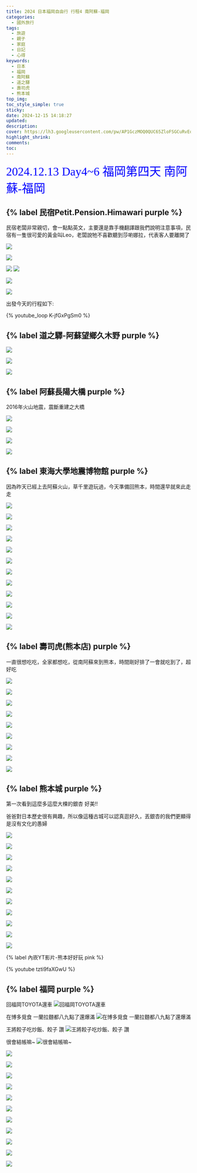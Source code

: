 ```yaml
---
title: 2024 日本福岡自由行 行程4 南阿蘇-福岡
categories:
  - 國外旅行
tags:
  - 旅遊
  - 親子
  - 家庭
  - 日記
  - 心得
keywords:
  - 日本
  - 福岡
  - 南阿蘇
  - 道之驛
  - 壽司虎
  - 熊本城
top_img:
toc_style_simple: true
sticky: 
date: 2024-12-15 14:18:27
updated:
description:
cover: https://lh3.googleusercontent.com/pw/AP1GczMOQ0QUC65ZloFSGCuRvEqIf2xOzfj3QTGM4iUXZQp6AX4vOl2QKJ67siMyJn57xn5UnLnQrvxUyOIb1fyf6eRPaNiOuGlttqR60T15i_HGhxSHnnA=w1920-h1080
highlight_shrink:
comments:
toc:
---
```


<font face="標楷體" color="blue" size="6px">2024.12.13 Day4~6 福岡第四天 南阿蘇-福岡</font>

## {% label 民宿Petit.Pension.Himawari purple %}

民宿老闆非常親切，會一點點英文，主要還是靠手機翻譯跟我們說明注意事項，民宿有一隻很可愛的黃金叫Leo，老闆說牠不喜歡聽到莎喲娜拉，代表客人要離開了

![](https://lh3.googleusercontent.com/pw/AP1GczNiBBg-DqHZV_b1d4AMMhdYMgiFl2h1wjuYMrz0Zatw_FAknbEq0uyqKEZ62sYP2UdYR6U3BDhoZcaBil-jZfwZjduEsianXhzNh6AeUzfwKxrDwuc=w1920-h1080)

![](https://lh3.googleusercontent.com/pw/AP1GczNSsUjw7q5xnshEJmImsZ1YJONBdEnXb7SCR6M_spaElLgVdG54FASJmDsEZZEvmWKL0ETFRutONKIenOrKjnM1ygIoI-TrGA1Eq-YjJkX7uqw530Q=w1920-h1080)

![](https://lh3.googleusercontent.com/pw/AP1GczNJKOwuj9cvIzboP6DhlzNfLM2IMRSHFTPOb-VIJfK0-SO4iodPG5e5Gd2zBPHY8yhKPmfuXrujiCjlQf2GyZMBt_ZeWYY83eO04BNcpDKuDWM_7To=w1920-h1080)
![](https://lh3.googleusercontent.com/pw/AP1GczMeLBn2oZIT-Q0_5LDqaCmYtm5HBkENz05-W71toaF1JVvXtejfyvP5c3agng3ELUHavy-VDyZNPfGmQSzBtKkakto481BF3Ftq2hp7bL_7ECMh4ZQ=w1920-h1080)

![](https://lh3.googleusercontent.com/pw/AP1GczMOQ0QUC65ZloFSGCuRvEqIf2xOzfj3QTGM4iUXZQp6AX4vOl2QKJ67siMyJn57xn5UnLnQrvxUyOIb1fyf6eRPaNiOuGlttqR60T15i_HGhxSHnnA=w1920-h1080)

![](https://lh3.googleusercontent.com/pw/AP1GczPGvCan4T50qfUyilxkYpO2RKJxo68YCBhlEfj7vX2LWVeZyyZuNcL2bfnYh-l46zffO26721ZXFAhItZ1Yx2mNJZd8EL9dIqzlTRl1nLQvaaxlBqg=w1920-h1080)

出發今天的行程如下:

{% youtube_loop K-jfGxPgSm0 %}

<!-- {% raw %}
<div class="video-container">
  <iframe
    src="https://www.youtube.com/embed/K-jfGxPgSm0?autoplay=1&loop=1&mute=1&playlist=K-jfGxPgSm0"
    frameborder="0"
    allow="autoplay; encrypted-media"
    allowfullscreen>
  </iframe>
</div>
{% endraw %} -->

## {% label 道之驛-阿蘇望鄉久木野 purple %}

![](https://lh3.googleusercontent.com/pw/AP1GczPESCGdOQLzMhYisIGtOR960_P7-LIbkzQIvdonv0OXSBFT17TQSzkQuVIVMVWdBib_SVnZ6hguilybbCVw6LkOJRLjtjaUHvwqJTeZYLfX_KErN4U=w1920-h1080)

![](https://lh3.googleusercontent.com/pw/AP1GczOaxxv9dfP8nVHVxzVIS8b1hyJIFJACUOGzC9ElBDpLbM8YuXfRqqb8Ps98dwws4FR7ZwfviJQ3bBsjjoHpo9Ivv0D6y_vysdVJdUp1i0Xvtq1GD3c=w1920-h1080)

![](https://lh3.googleusercontent.com/pw/AP1GczMECj6bktz69FXWVs2GLE1YvLsUiEV6mxZJwXb09_HUTcspbF1UDbPRtVwNqzKD1Rrqhskl1Z0d-ILuPVJRHSKhAZ8cT2c1G_wFibIxaSI0vWIEZNY=w1920-h1080)

## {% label 阿蘇長陽大橋 purple %}

2016年火山地震，震斷重建之大橋

![](https://lh3.googleusercontent.com/pw/AP1GczMLgTrMkSAWzCypwax2Bvza2RjyL2CXldu_vDbHr6SUdxOw4CK47Jy450dTTm0eNDUsx_X57c82wr71ULdwu8bJDShXsuhZU5zZZyi84Q0WRqvrEdw=w1920-h1080)

![](https://lh3.googleusercontent.com/pw/AP1GczPceqjflk6ExRwAQJ4cRc_KIaUUgY9ZmhU0J216HjkD7cQ3bIxBnZaH8_5O3nNk-mqfkWQdPDzX5e75sY-H8LwikOka2gFZK2_HZHIK4lKmwyXGtbE=w1920-h1080)

![](https://lh3.googleusercontent.com/pw/AP1GczPPQw33u5T7FlOC7HpapeeZXmbO-NGgPHOLcJycqqD61jxWYs5yDrjIMTkK3tOdnsAOZiGfDVne8V6jj-MTqHIFbKEn-6BTLkWQyoemxPvYrMA861c=w1920-h1080)

![](https://lh3.googleusercontent.com/pw/AP1GczOpAJoIMULVIlET_0gqruV17ncu_5erCWyDrk3S9vE0InxwUpk8gdiIHLQd9ddXG08Rvb6s4LTEDUSKqNWdinOfI3Y0zV0UKjv55_vE4YokyNVTINE=w1920-h1080)

## {% label 東海大學地震博物館 purple %}

因為昨天已經上去阿蘇火山，草千里遊玩過，今天準備回熊本，時間還早就來此走走

![](https://lh3.googleusercontent.com/pw/AP1GczPH6GTrFyAqSEfvCj_NZqAJjcF9xMkhv8mGbK6sIgJvPNdRRwyQFT5e0FUidvihfBhetg5G8SpDL-bQEeMmD-0PwPznixZSUE82oJS_AVcLKviQwus=w1920-h1080)

![](https://lh3.googleusercontent.com/pw/AP1GczO6qPJMYbt83_hVx42eDuaZ7hMbx8-JXaaWOjJ5-ieQmIfoHBp3c647JV2x_BnnZFY5hf5nvbonIs3FvPtZsyxb3P63FWoEf0t4dtgw3tMap4uwJ0o=w1920-h1080)

![](https://lh3.googleusercontent.com/pw/AP1GczPQm-M82o5M2052DIm_gEMN9jHInHAbzEedzs86s3G3iL3NsGmYo7w2vXM1uEQt2eUBXS3tppvqna3aZUL-RH35A9ictENW2aHiIVk0YevUkiCC6OI=w1920-h1080)

![](https://lh3.googleusercontent.com/pw/AP1GczPVpdC39Wtl5C7bXT6uA0I-RfPEIDGTkQ8GSsV5XtZxvKhMYXN3czo3siwZVwICfJWWjFhtykxo2KYqEBBZUTenk7C8YMp0yskZljldOR2YUlMj6QQ=w1920-h1080)

![](https://lh3.googleusercontent.com/pw/AP1GczOq0YNKf336F_3A6mWEOCwE4hraiHbG1oMaKQVCfaIVBdLp8gIuvLC6Qw67SoOs9jeyzCi2mOA96xNc_HD5a4Vwgyi4LO4SibL1C0P29_kMOyktu4w=w1920-h1080)

![](https://lh3.googleusercontent.com/pw/AP1GczPdQlApgm4dsY4Dnu8kotJY7qr5h8dLFjAUXz_i2xnPvmIcGGkbvRgtI0Rny-4XBLv5vWDAtkn16enH6pX-WSmd5rqhJuC5zPA4R5ezrx83YLi2ukU=w1920-h1080)

![](https://lh3.googleusercontent.com/pw/AP1GczN4PzNFB09BkRRH7aBBgdtbbU78ulH6Kxq5cVTxJ4IgC-yT_1eVE4tkzqkGqtCB_M6pxO-IHGlT47xew8rgYIUIwqCDTNpA_YOgjSuECM0MeVQkNeE=w1920-h1080)

![](https://lh3.googleusercontent.com/pw/AP1GczNI-q9Pdv-jSmVsIOIWPw-BowCJtjbyoOWA9-38oEjBQaRMJjNv9wvhVg8fWCJOcRD5Mik_h5w0txd3wae3ay5rWukJ1dGQ1R4iTuQWbqB93bRFFms=w1920-h1080)

![](https://lh3.googleusercontent.com/pw/AP1GczNb3Fjgiw2Z95Tb7JGDu85yf3QVTo9lhtMTkowQAKU0O3RgFckgvzxbDoB2xrEjw7ZOwSIYBQOCtm9wmBoA6gyNUSN8gZEgsPLezWlDDX6JrweRUPA=w1920-h1080)

![](https://lh3.googleusercontent.com/pw/AP1GczMAttA2uBn0XLY-t9zaWGLDjkKc8u-SBoJEQluaNVTz-Fqp-1ICy0OGPx8QKjbBNAeujrKQIw9B9N5YE5f4bG-YL96lRlTRrqO5zRlSyLq7R-hu3nc=w1920-h1080)

![](https://lh3.googleusercontent.com/pw/AP1GczNXK-5cPVKAWaN5vNkl9O6g01tZ6t-BTcmrBv_PAtVJxqVCvn5OUo_dJP_ByWV83JVyfFN6Rw2aftULOVSK8CxAcwxGESR02UmB71-Wb10nhZo5Zkg=w1920-h1080)

![](https://lh3.googleusercontent.com/pw/AP1GczNWNnJCrJj9vnXl4mtn-zy6yY67hqnZLu1yzOknf2cBN3jkX8T3T7yiyyDQScX5uO6dC5geNMHGXqAXWocCuDuS1JOg1uJ6JPaQR8dfGLy3J5VOCXg=w1920-h1080)

## {% label 壽司虎(熊本店) purple %}

一直很想吃吃，全家都想吃，從南阿蘇來到熊本，時間剛好排了一會就吃到了，超好吃

![](https://lh3.googleusercontent.com/pw/AP1GczMF_O0FdV-2YCiMorfxmgJcwZ0Egg8kPOMRIcpHBSzHAEaliXgDLTuqsg-a_2F5D-sbpJEw4UCkdtJHv9mVcLKKnEhCshjv3T3vwYaBTehoKu3mkiU=w1920-h1080)

![](https://lh3.googleusercontent.com/pw/AP1GczOrf78bKJ90aueKghpbiim0jFmR1y7z_KPMcBkomAtiAN_tnNp8vLEwEtajuqc3KvRUBu2UohZMNb7oph3rmyGYw8UOt7f_HqJXuCcP_g8HIFBkUh0=w1920-h1080)

![](https://lh3.googleusercontent.com/pw/AP1GczPb6Yp7vUnmP-Z4Pv2U25OPPzOMXoxnHlajxOjYl6Y8I-HlSL5loCMCuPkV9b14wMUcYHH9K9A_rWqRBylRPsnCEqsmfUGfIYcMXNN6VthAXH0wyP0=w1920-h1080)

![](https://lh3.googleusercontent.com/pw/AP1GczPVuYwHxNLuytHoGtpYIXitc5wCjDZhtJzyvK_DThVuI22cJeh-qMA21vSIJtk0OvVKQ2IlxcARKwNp1C4lLf6ySQfKSTHHW6iRGf793tlXj-YApnc=w1920-h1080)

![](https://lh3.googleusercontent.com/pw/AP1GczP9C6QaQX4Nh6-VU1gTeI-i-j6CEKvxM0p64tU0teBCzG9cqQqiSo9Jw8YHL6coHrufpHHpHvVEqXjecPr58I9B4cVFZCOPv9xI031lrLCMQIEu_YQ=w1920-h1080)

![](https://lh3.googleusercontent.com/pw/AP1GczNrEuYXNi-BrNnhciVBeV9J1_hZvfJzJ8CzNx1NNwnqE9KtOjXLXJd4jD6Z5aL9wrIV7Pbxahl2UhvGx7cABDff1q3jnpFYSvm0bNrFpcI2Jxa5wRo=w1920-h1080)

![](https://lh3.googleusercontent.com/pw/AP1GczMt0BCyzu-ODI0ZAf98yXI-k5msJy-gTBzv3VvH86QXg0HTxtq1snQGSiPzf239r4RkZ4nfFWaFAuICZrGoTOg5tTFeqtSHRpew1kdA_pqnMcmLIMc=w1920-h1080)

![](https://lh3.googleusercontent.com/pw/AP1GczMHgKjkecf3cwKSEvN65PNBYscFWKzi-khV4WKFIv0sUDyMbtK8fC3L0zpgXAx4JfUrUyG1xL3n3oLPU1VbyrHsXN-OEWgeU55GmyCoSTcm90seV8M=w1920-h1080)

![](https://lh3.googleusercontent.com/pw/AP1GczPla6HC7dmLrO_S3AG8pGhN2uPtkFP3DvYvnvjhkruUD5hF7PT8XUhnmRj7mBEEu0jip1V5SfYSUQUDihyPxIhHmAw23et3om5cjEnVHFKawk6SHRg=w1920-h1080)

## {% label 熊本城 purple %}

第一次看到這麼多這麼大棵的銀杏 好美!!

爸爸對日本歷史很有興趣，所以像這種古城可以認真逛好久，丟銀杏的我們更顯得是沒有文化的愚婦

![](https://lh3.googleusercontent.com/pw/AP1GczPWhhEK_kx4Ac-6HeT17WG39C6Z_WaipKvjclNDFxvJMcREVFvDoVfxUFGx3OpoDeoXeZBrn06t7DW4odf226JDok73ZY1YBO8B9W8Pv4vw3g6bH7E=w1920-h1080)

![](https://lh3.googleusercontent.com/pw/AP1GczPLekr8RmTK1dfE84lFMo13aVE4lZ8DC1W4apqvpFoX6mGG6vEGATxMlPJZSEBAhvA4DWb-MoCJg5C3WvJdi50R7LLmaaK1XNc52Vw4UC1koLWjCs0=w1920-h1080)

![](https://lh3.googleusercontent.com/pw/AP1GczPMJLuinfeq6XOnvi7SSmjGCYnG-YP7iC6gCRn9FTrt8ryqkHZba7yl9jh_kZoEvWY4mpJgntb-6X2hYRv5nARih61eSAoJn2HHS7yZOLXvvsPlU80=w1920-h1080)

![](https://lh3.googleusercontent.com/pw/AP1GczPQIl8ogukH9q5p5YcX2Gl-uzOxtocJeXydZd62O_cvc9Is4iTGmbTZpQyIV-z3uoF-93cZ08nvFtrZUwPjoOxuRxVaXSgDHI-JXOXNZPcRr2EVYpg=w1920-h1080)

![](https://lh3.googleusercontent.com/pw/AP1GczPCJL30vC8Gotl-exif_g-CBdP8LLD2e0Ra_61rGbfXagII8IbygjJLnWtyEFjLqNhK7jPw-mS8BWAByegmrA-I7QKfyPE0UnIIiRcrZtR5x58Db8g=w1920-h1080)

![](https://lh3.googleusercontent.com/pw/AP1GczNBGgAkrScnW-rluWD2rXW12f2JlNPj4bver0M3kmThWf2bf1rldkCVgOjkkX0DgzPOcFpdWP4BdPCRx30IRGyYiBtiffkJ-RDybNJl1IljKhC1h-0=w1920-h1080)

![](https://lh3.googleusercontent.com/pw/AP1GczPXwvSjdwQ9fr3d7pA9hRye9EykDiurxNaYGc5aWJz0BuwYBaPHGRAX0koDtUq3nDxJYORzj5DBxrJKE4K43WYJFyyXpr0KjGSMxoZTkJtuoROC34s=w1920-h1080)

![](https://lh3.googleusercontent.com/pw/AP1GczOT2yMlqXyXjeVs3JbwG5AKyt-TMqg42j68oNPW5ZQMYaMxB-yD8HxIbvQL2cGLXdOI6r8-F6V7Sow8i1TeObfgvNr3O3xVOx9UAfY6m4KlHiZkOjg=w1920-h1080)

![](https://lh3.googleusercontent.com/pw/AP1GczMN_04B2ox6EhUwAVwlmYeCR2BLbTzbVUGp29xbMBwnoKVX07mNHh44j_JBtkTfBE9hNXKNLKG-srV_P5-cLCXHnk43smUH-xdTD7aM_NnDsQFR7sc=w1920-h1080)

![](https://lh3.googleusercontent.com/pw/AP1GczPVwOPzVGYzY8HeDD62w6y1No4PomicFpC73ge1ZhCR3G-Yrk93wZ_yJdbWnaLpBLmLI3vDofp2F_gTJjLS8aOjPfl_FYdnR5ZxDb1b3-wy5rCkIQA=w1920-h1080)

![](https://lh3.googleusercontent.com/pw/AP1GczMwkJDHrhDO4HBpJ2VDYqOc3o5sIbLzmEWhLqL436EBrZwY_VfFRZmpHoWRjpCKrUxknsfHwoBRnsmgOxUx6uycv3757sEzypGuKNEyD0PLORaveoE=w1920-h1080)

{% label 內崁YT影片-熊本好好玩 pink %}

{% youtube tzti9faXGwU %}

## {% label 福岡 purple %}

回福岡TOYOTA還車
![回福岡TOYOTA還車](https://lh3.googleusercontent.com/pw/AP1GczP7b2Wjwebiz_8oh7heKuSi-_naaVkuFysLLcAm-0J85KAcXWnH3u9jr99ZO9NutV8dU4e_DDIVcuro1wHBj_QWluRPFaACERaQyz2tiSWnavJonxI=w1920-h1080)

在博多覓食 一蘭拉麵都八九點了還爆滿
![在博多覓食 一蘭拉麵都八九點了還爆滿](https://lh3.googleusercontent.com/pw/AP1GczPPE28cMa4qYJRy5EsyGeuXpnCZrJRmrqUCzYUPR-nGkwtkHpL312ktap-XTYrc2lbMPymYM3t8h_ill87y3j8XOMm3FFpHYxvAsAzzFMy1SUksLXk=w1920-h1080)

王將餃子吃炒飯、餃子 讚
![王將餃子吃炒飯、餃子 讚](https://lh3.googleusercontent.com/pw/AP1GczMu8Itl0p8SZe2xkIKpKMnHd451Mq70hNk2bXrCCBvCCaynC2OwtoAbWM-WzCwDsrvVoWYSOM67iVfb_e_piRlvRuCoRuvE9fWPcaBFM9kOt_fA4uI=w1920-h1080)

很會結帳嘛~
![很會結帳嘛~](https://lh3.googleusercontent.com/pw/AP1GczO1Z9V_MG6kRKlXCtDMBqvN2TL5OykZ802AnsGYPXvzTW2XkKvuTaNbfp3lFR1jc9HzReclIWOuUwNT5Z4TJk99MdxyCvW0Bd3g77Ksw6J8UfIczx0=w1920-h1080)

![](https://lh3.googleusercontent.com/pw/AP1GczNhUs--KKSF_IEvj6Gu0wF-wfhly2g4NKkswoWqFnq2APoPzgBg-FIjVR-udFx6jrDd7xnzUZLe7IU_4xNdcHULT43muMSbXcOMUxhu4QL95TJWcas=w1920-h1080)

![](https://lh3.googleusercontent.com/pw/AP1GczOIeB3lNOCr_XZWHgkJd567GXebbhnzbwedjplEYc7Il7p6egQwjArMXixP5FeHSKprN-E7PU62oH0Lr6G2_8vLQ-AKl03wnK0gmWWaqz2RAUK_uI4=w1920-h1080)

![](https://lh3.googleusercontent.com/pw/AP1GczMTM3pwuhNMz0cgqPT7GavDaPcY9m6sV24X2o_wkPI1LSOnTx5snYvgUDymY1sg9aKbM5nOhvmiWU1WEi0JeTqweQg0YKtsNLkRb84cmalcbecDc-M=w1920-h1080)

![](https://lh3.googleusercontent.com/pw/AP1GczMeijGilgVs6ug7G4J2iaeRLrKE2H7IUSTOO_QkF1og99XJKo6kEygHiEDGPNlyBGO-BCuY9a7vJaroQ0o5jRUGnrIWQLYXa_H_uoUjTzB2aV8YLMM=w1920-h1080)

![](https://lh3.googleusercontent.com/pw/AP1GczOLm455rVBefnv6ZL0NGQr-PMBcdVcz0570JtQ4GvFsz4cphyoGand6e_68_D8GkmlwG5VHSlAFStyAqbBNTfaUasmfKzwEulFZdt7tHoc1cd7Xaqo=w1920-h1080)

![](https://lh3.googleusercontent.com/pw/AP1GczO-7fGuuWEqQ8RCOO0lIhnkRH23GFWfypcofg9H0xn9CtgPcTF68GT3Z6H0aatzO4QkblvnvIjBN2_7nzrnDk8dq90fV2EyShndCQKqmO86NwyW4yU=w1920-h1080)

![](https://lh3.googleusercontent.com/pw/AP1GczMHPRPpPTI7lBPjKunhSHAfH12Q5L6lEq6UgAlxQjY7rl1wxwHrwRRLElU9ksVGq-l4AHkSpLr1nH2xh-Pl1-SJBPXEnzQ1ps4F2WX6T3H8SOBaXr0=w1920-h1080)

![](https://lh3.googleusercontent.com/pw/AP1GczPnNHnCDNv5bxqfbULFLleCEMeZlB7PTiu7IYWTvVykc3bviQxW5rnmPaO5XrW5Gw927IKGT3hkj5mugobqMeBbUFNdHSrBtSOItEckJb5V48QJqOk=w1920-h1080)

![](https://lh3.googleusercontent.com/pw/AP1GczPodTWN44w_kCnUS_dbKD04d8bGYx5liAbrfJKHqsKs3IQdEPRGikrJOCwUPHFvVe9c5fTEKN5BJI8h_735TtzLEIkBs7CoULNFRIbUpagHrS9OBEw=w1920-h1080)

![](https://lh3.googleusercontent.com/pw/AP1GczM1tNzEve3D6AwuMZQcYpT4c2rwwygtYWubQExGzyGFh2zWfriM822VLw8UCkwg45K9E72vCyQBDFhTWI3A_W9PiIu4cpgeCOMrpD6nuZ_7I1ciKqw=w1920-h1080)

![](https://lh3.googleusercontent.com/pw/AP1GczP5SU8UBda38zc5Sq5yqPXLrXSwygRZUW1bCnh7KwdbacsAty9ufs-_zWvXtBUxdGgq4hRG3TIX9kYUSUPlwTwl5HIrEJT7mkUzB6z6zUYHOyLc0S8=w1920-h1080)
